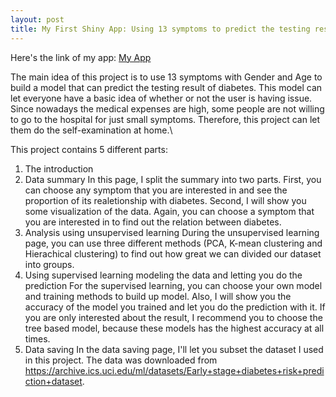 ```yaml
---
layout: post
title: My First Shiny App: Using 13 symptoms to predict the testing result of Diabetes
---
```


Here's the link of my app: [My App](https://mu-tien-lee.shinyapps.io/Diabetes/)

The main idea of this project is to use 13 symptoms with Gender and Age to build a model that can predict the testing result of diabetes. This model can let everyone have a basic idea of whether or not the user is having issue. Since nowadays the medical expenses are high, some people are not willing to go to the hospital for just small symptoms. Therefore, this project can let them do the self-examination at home.\

This project contains 5 different parts:
1. The introduction
2. Data summary
In this page, I split the summary into two parts. First, you can choose any symptom that you are interested in and see the proportion of its realetionship with diabetes.
Second, I will show you some visualization of the data. Again, you can choose a symptom that you are interested in to find out the relation between diabetes.
3. Analysis using unsupervised learning
During the unsupervised learning page, you can use three different methods (PCA, K-mean clustering and Hierachical clustering) to find out how great we can divided our dataset into groups.
4. Using supervised learning modeling the data and letting you do the prediction
For the supervised learning, you can choose your own model and training methods to build up model. Also, I will show you the accuracy of the model you trained and let you do the prediction with it. If you are only interested about the result, I recommend you to choose the tree based model, because these models has the highest accuracy at all times.
5. Data saving
In the data saving page, I'll let you subset the dataset I used in this project. 
The data was downloaded from https://archive.ics.uci.edu/ml/datasets/Early+stage+diabetes+risk+prediction+dataset.
